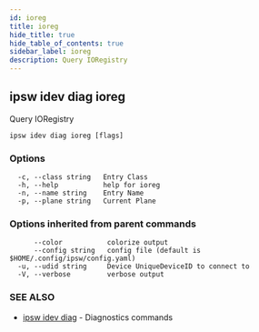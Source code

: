 ```yaml
---
id: ioreg
title: ioreg
hide_title: true
hide_table_of_contents: true
sidebar_label: ioreg
description: Query IORegistry
---
```

## ipsw idev diag ioreg

Query IORegistry

```
ipsw idev diag ioreg [flags]
```

### Options

```
  -c, --class string   Entry Class
  -h, --help           help for ioreg
  -n, --name string    Entry Name
  -p, --plane string   Current Plane
```

### Options inherited from parent commands

```
      --color           colorize output
      --config string   config file (default is $HOME/.config/ipsw/config.yaml)
  -u, --udid string     Device UniqueDeviceID to connect to
  -V, --verbose         verbose output
```

### SEE ALSO

* [ipsw idev diag](/docs/cli/ipsw/idev/diag)	 - Diagnostics commands

